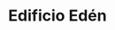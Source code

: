 ---
title: "Edificio Edén"
url: /ciudad-guayana-puerto-ordaz/edificio-eden/
shop: centro comercial
---